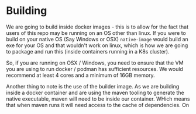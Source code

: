 # Building

We are going to build inside docker images - this is to allow for the fact that users of this repo
may be running on an OS other than linux. If you were to build on your native OS (Say Windows or OSX)
`native-image` would build an exe for your OS and that wouldn't work on linux, which is how we are going to package
and run this (inside containers running in a K8s cluster).

So, if you are running on OSX / Windows, you need to ensure that the VM you are using to run docker / podman has sufficient
resources. We would recommend at least 4 cores and a minimum of 16GB memory.

Another thing to note is the use of the builder image. As we are building inside a docker container and are using the
maven tooling to generate the native executable, maven will need to be inside our container. WHich means that when maven
runs it will need access to the cache of dependencies. On